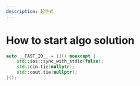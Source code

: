 ```yaml
---
description: 起手式
---
```


# How to start algo solution

```cpp
auto __FAST_IO__ = []() noexcept {
    std::ios::sync_with_stdio(false);
    std::cin.tie(nullptr);
    std::cout.tie(nullptr);
}();
```
